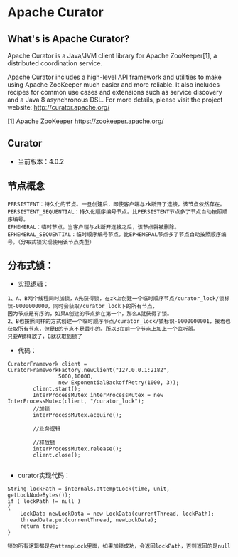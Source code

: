 # Apache Curator

## What's is Apache Curator?

Apache Curator is a Java/JVM client library for Apache ZooKeeper[1], a distributed coordination service.

Apache Curator includes a high-level API framework and utilities to make using Apache ZooKeeper much easier and more reliable. It also includes recipes for common use cases and extensions such as service discovery and a Java 8 asynchronous DSL.
For more details, please visit the project website: http://curator.apache.org/

[1] Apache ZooKeeper https://zookeeper.apache.org/

## Curator
+ 当前版本：4.0.2

## 节点概念

    PERSISTENT：持久化的节点。一旦创建后，即使客户端与zk断开了连接，该节点依然存在。
    PERSISTENT_SEQUENTIAL：持久化顺序编号节点。比PERSISTENT节点多了节点自动按照顺序编号。
    EPHEMERAL：临时节点。当客户端与zk断开连接之后，该节点就被删除。
    EPHEMERAL_SEQUENTIAL：临时顺序编号节点。比EPHEMERAL节点多了节点自动按照顺序编号。（分布式锁实现使用该节点类型）



## 分布式锁：
+ 实现逻辑：
```$xslt
1、A、B两个线程同时加锁，A先获得锁，在zk上创建一个临时顺序节点/curator_lock/锁标识-0000000000，同时会获取/curator_lock下的所有节点，
因为节点是有序的，如果A创建的节点排在第一个，那么A就获得了锁。
2、B也按照同样的方式创建一个临时顺序节点/curator_lock/锁标识-0000000001，接着也获取所有节点，但是B的节点不是最小的。所以B在前一个节点上加上一个监听器。
只要A锁释放了，B就获取到锁了
```

+ 代码：
```$xslt
CuratorFramework client = CuratorFrameworkFactory.newClient("127.0.0.1:2182",
                5000,10000,
                new ExponentialBackoffRetry(1000, 3));
        client.start();
        InterProcessMutex interProcessMutex = new InterProcessMutex(client, "/curator_lock");
        //加锁
        interProcessMutex.acquire();
        
        //业务逻辑
        
        //释放锁
        interProcessMutex.release();
        client.close();
        
```
+ curator实现代码：
```$xslt
String lockPath = internals.attemptLock(time, unit, getLockNodeBytes());
if ( lockPath != null )
{
    LockData newLockData = new LockData(currentThread, lockPath);
    threadData.put(currentThread, newLockData);
    return true;
}

锁的所有逻辑都是在attempLock里面，如果加锁成功，会返回lockPath，否则返回的是null
```